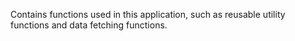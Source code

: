 Contains functions used in this application, such as reusable utility functions and data fetching functions.
